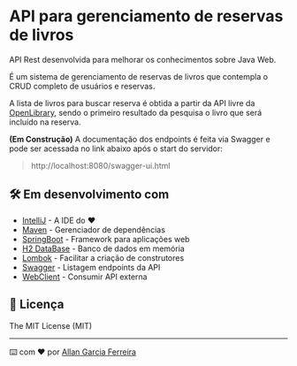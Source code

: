 # API para gerenciamento de reservas de livros

API Rest desenvolvida para melhorar os conhecimentos sobre Java Web.

É um sistema de gerenciamento de reservas de livros que contempla o CRUD completo de usuários e reservas.

A lista de livros para buscar reserva é obtida a partir da API livre da [OpenLibrary](https://openlibrary.org/developers/api), sendo o primeiro resultado da pesquisa o livro que será incluído na reserva.

**(Em Construção)** A documentação dos endpoints é feita via Swagger e pode ser acessada no link abaixo após o start do servidor:

> http://localhost:8080/swagger-ui.html

## 🛠️ Em desenvolvimento com

* [IntelliJ](http://www.dropwizard.io/1.0.2/docs/) - A IDE do ❤️
* [Maven](https://maven.apache.org/) - Gerenciador de dependências
* [SpringBoot](https://start.spring.io/) - Framework para aplicações web
* [H2 DataBase](https://www.h2database.com/html/main.html) - Banco de dados em memória
* [Lombok](https://projectlombok.org/) - Facilitar a criação de construtores
* [Swagger](https://swagger.io/tools/open-source/open-source-integrations/) - Listagem endpoints da API
* [WebClient](https://spring.io/guides/gs/reactive-rest-service/) - Consumir API externa

## 📄 Licença

The MIT License (MIT)

---
⌨️ com ❤️ por [Allan Garcia Ferreira](https://github.com/allan201gf) 